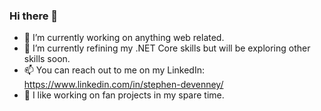 ### Hi there 👋

- 🔭 I’m currently working on anything web related.
- 🌱 I’m currently refining my .NET Core skills but will be exploring other skills soon.
- 📫 You can reach out to me on my LinkedIn: https://www.linkedin.com/in/stephen-devenney/
- :crocodile: I like working on fan projects in my spare time.

